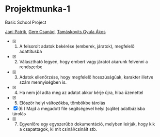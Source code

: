# Projektmunka-1

Basic School Project

[Jani Patrik](https://github.com/OHOKs), [Gere Csanád](https://github.com/csanszy), [Tamáskovits Gyula Ákos](https://github.com/TGyAkos)

- [X] 1. A felsorolt adatok bekérése (emberek, járatok), megfelelő adattítusba
- [X] 2. Választható legyen, hogy embert vagy járatot akarunk felvenni a rendszerbe
- [X] 3. Adatok ellenőrzése, hogy megfelelő hosszúságúak, karakter illetve szám mennyiségben is.
- [X] 4. Ha nem jól adta meg az adatot akkor kérje újra, hiba üzenettel
- [X] 5. Először helyi változókba, tömbökbe tárolás
- [X] (6.) Majd a megadott file segítségével helyi (sqlite) adatbázisba tárolás
- [X] 7. Egyenlőre egy egyszerűbb dokumentáció, melyben leírják, hogy kik a csapattagok, ki mit csinál/csinált stb.
